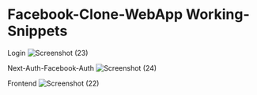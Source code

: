 # Facebook-Clone-WebApp Working-Snippets
Login ![Screenshot (23)](https://github.com/hatimbat05/Facebook-Clone-WebApp/assets/111435807/bdb59273-73c3-4ee1-ab22-ba5ac366e290) 

Next-Auth-Facebook-Auth ![Screenshot (24)](https://github.com/hatimbat05/Facebook-Clone-WebApp/assets/111435807/3d2ab60b-7b35-4dd9-b2d9-74aae73464fd)

Frontend ![Screenshot (22)](https://github.com/hatimbat05/Facebook-Clone-WebApp/assets/111435807/9a6c98a7-8bd4-4c44-b59e-ca5b21d1afeb)
